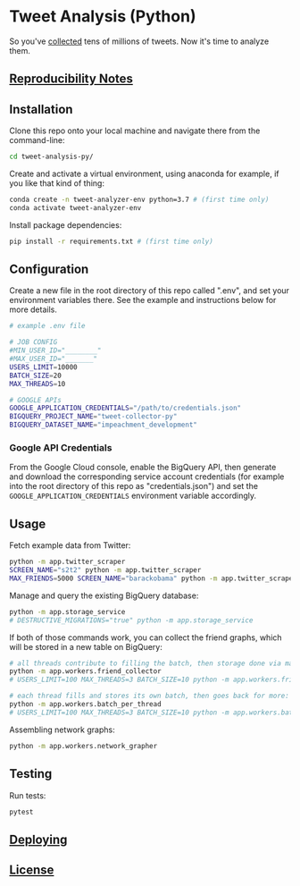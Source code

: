 
# Tweet Analysis (Python)

So you've [collected](https://github.com/zaman-lab/tweet-collection-py) tens of millions of tweets. Now it's time to analyze them.

## [Reproducibility Notes](NOTES.md)

## Installation

Clone this repo onto your local machine and navigate there from the command-line:

```sh
cd tweet-analysis-py/
```

Create and activate a virtual environment, using anaconda for example, if you like that kind of thing:

```sh
conda create -n tweet-analyzer-env python=3.7 # (first time only)
conda activate tweet-analyzer-env
```

Install package dependencies:

```sh
pip install -r requirements.txt # (first time only)
```

## Configuration

Create a new file in the root directory of this repo called ".env", and set your environment variables there. See the example and instructions below for more details.

```sh
# example .env file

# JOB CONFIG
#MIN_USER_ID="________"
#MAX_USER_ID="_______"
USERS_LIMIT=10000
BATCH_SIZE=20
MAX_THREADS=10

# GOOGLE APIs
GOOGLE_APPLICATION_CREDENTIALS="/path/to/credentials.json"
BIGQUERY_PROJECT_NAME="tweet-collector-py"
BIGQUERY_DATASET_NAME="impeachment_development"
```

### Google API Credentials

From the Google Cloud console, enable the BigQuery API, then generate and download the corresponding service account credentials (for example into the root directory of this repo as "credentials.json") and set the `GOOGLE_APPLICATION_CREDENTIALS` environment variable accordingly.

## Usage

Fetch example data from Twitter:

```sh
python -m app.twitter_scraper
SCREEN_NAME="s2t2" python -m app.twitter_scraper
MAX_FRIENDS=5000 SCREEN_NAME="barackobama" python -m app.twitter_scraper
```

Manage and query the existing BigQuery database:

```sh
python -m app.storage_service
# DESTRUCTIVE_MIGRATIONS="true" python -m app.storage_service
```

If both of those commands work, you can collect the friend graphs, which will be stored in a new table on BigQuery:

```sh
# all threads contribute to filling the batch, then storage done via main thread (broken, stops storing after a while):
python -m app.workers.friend_collector
# USERS_LIMIT=100 MAX_THREADS=3 BATCH_SIZE=10 python -m app.workers.friend_collector

# each thread fills and stores its own batch, then goes back for more:
python -m app.workers.batch_per_thread
# USERS_LIMIT=100 MAX_THREADS=3 BATCH_SIZE=10 python -m app.workers.batch_per_thread
```

Assembling network graphs:

```sh
python -m app.workers.network_grapher
```


## Testing

Run tests:

```sh
pytest
```

## [Deploying](/DEPLOYING.md)

## [License](/LICENSE.md)

